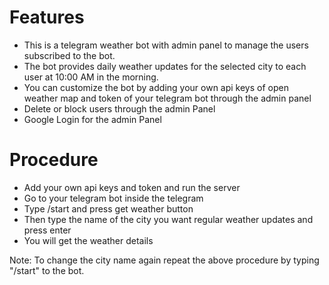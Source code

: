 # Features

- This is a telegram weather bot with admin panel to manage the users subscribed to the bot.
- The bot provides daily weather updates for the selected city to each user at 10:00 AM in the morning.
- You can customize the bot by adding your own api keys of open weather map and token of your telegram bot through the admin panel
- Delete or block users through the admin Panel
- Google Login for the admin Panel

# Procedure

- Add your own api keys and token and run the server
- Go to your telegram bot inside the telegram
- Type /start and press get weather button
- Then type the name of the city you want regular weather updates and press enter
- You will get the weather details

Note: To change the city name again repeat the above procedure by typing "/start" to the bot.
